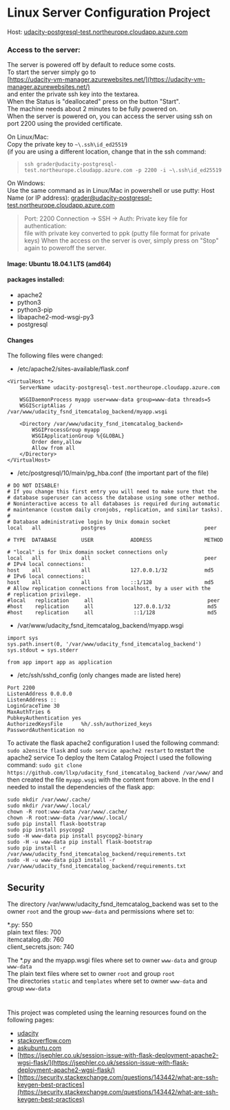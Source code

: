 
# Linux Server Configuration Project

Host: [udacity-postgresql-test.northeurope.cloudapp.azure.com](http://udacity-postgresql-test.northeurope.cloudapp.azure.com)
### Access to the server: ###
The server is powered off by default to reduce some costs.<br/>
To start the server simply go to<br/>
[https://udacity-vm-manager.azurewebsites.net/](https://udacity-vm-manager.azurewebsites.net/)<br/>
and enter the private ssh key into the textarea.<br/>
When the Status is "deallocated" press on the button "Start".<br/>
The machine needs about 2 minutes to be fully powered on.<br/>
When the server is powered on, you can access the server using ssh on port 2200 using the provided certificate.

On Linux/Mac:<br/>
Copy the private key to ```~\.ssh\id_ed25519``` </br> (if you are using a different location, change that in the ssh command:
> ```ssh grader@udacity-postgresql-test.northeurope.cloudapp.azure.com -p 2200 -i ~\.ssh\id_ed25519```

On Windows:<br/>
Use the same command as in Linux/Mac in powershell or use putty:
Host Name (or IP address): grader@udacity-postgresql-test.northeurope.cloudapp.azure.com
> Port: 2200
Connection -> SSH -> Auth:
Private key file for authentication: <br/>file with private key converted to ppk (putty file format for private keys)
When the access on the server is over, simply press on "Stop" again to poweroff the server.<br/>

#### Image: Ubuntu 18.04.1 LTS (amd64) ####
#### packages installed: ####
- apache2
- python3
- python3-pip
- libapache2-mod-wsgi-py3
- postgresql

#### Changes ####
The following files were changed:
- /etc/apache2/sites-available/flask.conf
```
<VirtualHost *>
    ServerName udacity-postgresql-test.northeurope.cloudapp.azure.com

    WSGIDaemonProcess myapp user=www-data group=www-data threads=5
    WSGIScriptAlias / /var/www/udacity_fsnd_itemcatalog_backend/myapp.wsgi

    <Directory /var/www/udacity_fsnd_itemcatalog_backend>
        WSGIProcessGroup myapp
        WSGIApplicationGroup %{GLOBAL}
        Order deny,allow
        Allow from all
    </Directory>
</VirtualHost>
```
- /etc/postgresql/10/main/pg_hba.conf (the important part of the file)
```
# DO NOT DISABLE!
# If you change this first entry you will need to make sure that the
# database superuser can access the database using some other method.
# Noninteractive access to all databases is required during automatic
# maintenance (custom daily cronjobs, replication, and similar tasks).
#
# Database administrative login by Unix domain socket
local   all             postgres                                peer

# TYPE  DATABASE        USER            ADDRESS                 METHOD

# "local" is for Unix domain socket connections only
local   all             all                                     peer
# IPv4 local connections:
host    all             all             127.0.0.1/32            md5
# IPv6 local connections:
host    all             all             ::1/128                 md5
# Allow replication connections from localhost, by a user with the
# replication privilege.
#local   replication     all                                     peer
#host    replication     all             127.0.0.1/32            md5
#host    replication     all             ::1/128                 md5
```
- /var/www/udacity_fsnd_itemcatalog_backend/myapp.wsgi
```
import sys
sys.path.insert(0, '/var/www/udacity_fsnd_itemcatalog_backend')
sys.stdout = sys.stderr

from app import app as application
```
- /etc/ssh/sshd_config (only changes made are listed here)
```
Port 2200
ListenAddress 0.0.0.0
ListenAddress ::
LoginGraceTime 30
MaxAuthTries 6
PubkeyAuthentication yes
AuthorizedKeysFile      %h/.ssh/authorized_keys
PasswordAuthentication no
```
To activate the flask apache2 configuration I used the following command:
```sudo a2ensite flask```
and
```sudo service apache2 restart```
to restart the apache2 service
To deploy the Item Catalog Project I used the following command:
```sudo git clone https://github.com/llxp/udacity_fsnd_itemcatalog_backend /var/www/```
and then created the file ```myapp.wsgi``` with the content from above.
In the end I needed to install the dependencies of the flask app:
```
sudo mkdir /var/www/.cache/
sudo mkdir /var/www/.local/
chown -R root:www-data /var/www/.cache/
chown -R root:www-data /var/www/.local/
sudo pip install flask-bootstrap
sudo pip install psycopg2
sudo -H www-data pip install psycopg2-binary
sudo -H -u www-data pip install flask-bootstrap
sudo pip install -r /var/www/udacity_fsnd_itemcatalog_backend/requirements.txt
sudo -H -u www-data pip3 install -r /var/www/udacity_fsnd_itemcatalog_backend/requirements.txt
```

## Security ##
The directory /var/www/udacity_fsnd_itemcatalog_backend was set to the owner ```root``` and the group ```www-data``` and permissions where set to:

*.py: 550<br/>
plain text files: 700<br/>
itemcatalog.db: 760<br/>
client_secrets.json: 740<br/>

The *.py and the myapp.wsgi files where set to owner ```www-data``` and group ```www-data```<br/>
The plain text files where set to owner ```root``` and group ```root```<br/>
The directories ```static``` and ```templates``` where set to owner ```www-data``` and group ```www-data```

#
This project was completed using the learning resources found on the following pages:
- [udacity](https://udacity.com)
- [stackoverflow.com](https://stackoverflow.com)
- [askubuntu.com](https://askubuntu.com)
- [https://jsephler.co.uk/session-issue-with-flask-deployment-apache2-wgsi-flask/](https://jsephler.co.uk/session-issue-with-flask-deployment-apache2-wgsi-flask/)
- [https://security.stackexchange.com/questions/143442/what-are-ssh-keygen-best-practices](https://security.stackexchange.com/questions/143442/what-are-ssh-keygen-best-practices)